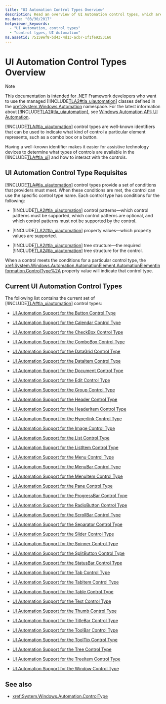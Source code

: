 ```yaml
---
title: "UI Automation Control Types Overview"
description: Read an overview of UI Automation control types, which are well-known identifiers that can be used to indicate what kind of control an element represents.
ms.date: "03/30/2017"
helpviewer_keywords: 
  - "UI Automation, control types"
  - "control types, UI Automation"
ms.assetid: 75159ef8-bd43-4d13-acb7-1f1fe9253160
---
```

# UI Automation Control Types Overview
> [!NOTE]
> This documentation is intended for .NET Framework developers who want to use the managed [!INCLUDE[TLA2#tla_uiautomation](../../../includes/tla2sharptla-uiautomation-md.md)] classes defined in the <xref:System.Windows.Automation> namespace. For the latest information about [!INCLUDE[TLA2#tla_uiautomation](../../../includes/tla2sharptla-uiautomation-md.md)], see [Windows Automation API: UI Automation](/windows/win32/winauto/entry-uiauto-win32).  
  
 [!INCLUDE[TLA#tla_uiautomation](../../../includes/tlasharptla-uiautomation-md.md)] control types are well-known identifiers that can be used to indicate what kind of control a particular element represents, such as a combo box or a button.  
  
 Having a well-known identifier makes it easier for assistive technology devices to determine what types of controls are available in the [!INCLUDE[TLA#tla_ui](../../../includes/tlasharptla-ui-md.md)] and how to interact with the controls.  
  
<a name="UI_Automation_Control_Type_Requisites"></a>
## UI Automation Control Type Requisites  
 [!INCLUDE[TLA#tla_uiautomation](../../../includes/tlasharptla-uiautomation-md.md)] control types provide a set of conditions that providers must meet. When these conditions are met, the control can use the specific control type name. Each control type has conditions for the following:  
  
- [!INCLUDE[TLA2#tla_uiautomation](../../../includes/tla2sharptla-uiautomation-md.md)] control patterns—which control patterns must be supported, which control patterns are optional, and which control patterns must not be supported by the control.  
  
- [!INCLUDE[TLA2#tla_uiautomation](../../../includes/tla2sharptla-uiautomation-md.md)] property values—which property values are supported.  
  
- [!INCLUDE[TLA2#tla_uiautomation](../../../includes/tla2sharptla-uiautomation-md.md)] tree structure—the required [!INCLUDE[TLA2#tla_uiautomation](../../../includes/tla2sharptla-uiautomation-md.md)] tree structure for the control.  
  
 When a control meets the conditions for a particular control type, the <xref:System.Windows.Automation.AutomationElement.AutomationElementInformation.ControlType%2A> property value will indicate that control type.  
  
<a name="Current_UI_Automation_Control_Types"></a>
## Current UI Automation Control Types  
 The following list contains the current set of [!INCLUDE[TLA#tla_uiautomation](../../../includes/tlasharptla-uiautomation-md.md)] control types:  
  
- [UI Automation Support for the Button Control Type](ui-automation-support-for-the-button-control-type.md)  
  
- [UI Automation Support for the Calendar Control Type](ui-automation-support-for-the-calendar-control-type.md)  
  
- [UI Automation Support for the CheckBox Control Type](ui-automation-support-for-the-checkbox-control-type.md)  
  
- [UI Automation Support for the ComboBox Control Type](ui-automation-support-for-the-combobox-control-type.md)  
  
- [UI Automation Support for the DataGrid Control Type](ui-automation-support-for-the-datagrid-control-type.md)  
  
- [UI Automation Support for the DataItem Control Type](ui-automation-support-for-the-dataitem-control-type.md)  
  
- [UI Automation Support for the Document Control Type](ui-automation-support-for-the-document-control-type.md)  
  
- [UI Automation Support for the Edit Control Type](ui-automation-support-for-the-edit-control-type.md)  
  
- [UI Automation Support for the Group Control Type](ui-automation-support-for-the-group-control-type.md)  
  
- [UI Automation Support for the Header Control Type](ui-automation-support-for-the-header-control-type.md)  
  
- [UI Automation Support for the HeaderItem Control Type](ui-automation-support-for-the-headeritem-control-type.md)  
  
- [UI Automation Support for the Hyperlink Control Type](ui-automation-support-for-the-hyperlink-control-type.md)  
  
- [UI Automation Support for the Image Control Type](ui-automation-support-for-the-image-control-type.md)  
  
- [UI Automation Support for the List Control Type](ui-automation-support-for-the-list-control-type.md)  
  
- [UI Automation Support for the ListItem Control Type](ui-automation-support-for-the-listitem-control-type.md)  
  
- [UI Automation Support for the Menu Control Type](ui-automation-support-for-the-menu-control-type.md)  
  
- [UI Automation Support for the MenuBar Control Type](ui-automation-support-for-the-menubar-control-type.md)  
  
- [UI Automation Support for the MenuItem Control Type](ui-automation-support-for-the-menuitem-control-type.md)  
  
- [UI Automation Support for the Pane Control Type](ui-automation-support-for-the-pane-control-type.md)  
  
- [UI Automation Support for the ProgressBar Control Type](ui-automation-support-for-the-progressbar-control-type.md)  
  
- [UI Automation Support for the RadioButton Control Type](ui-automation-support-for-the-radiobutton-control-type.md)  
  
- [UI Automation Support for the ScrollBar Control Type](ui-automation-support-for-the-scrollbar-control-type.md)  
  
- [UI Automation Support for the Separator Control Type](ui-automation-support-for-the-separator-control-type.md)  
  
- [UI Automation Support for the Slider Control Type](ui-automation-support-for-the-slider-control-type.md)  
  
- [UI Automation Support for the Spinner Control Type](ui-automation-support-for-the-spinner-control-type.md)  
  
- [UI Automation Support for the SplitButton Control Type](ui-automation-support-for-the-splitbutton-control-type.md)  
  
- [UI Automation Support for the StatusBar Control Type](ui-automation-support-for-the-statusbar-control-type.md)  
  
- [UI Automation Support for the Tab Control Type](ui-automation-support-for-the-tab-control-type.md)  
  
- [UI Automation Support for the TabItem Control Type](ui-automation-support-for-the-tabitem-control-type.md)  
  
- [UI Automation Support for the Table Control Type](ui-automation-support-for-the-table-control-type.md)  
  
- [UI Automation Support for the Text Control Type](ui-automation-support-for-the-text-control-type.md)  
  
- [UI Automation Support for the Thumb Control Type](ui-automation-support-for-the-thumb-control-type.md)  
  
- [UI Automation Support for the TitleBar Control Type](ui-automation-support-for-the-titlebar-control-type.md)  
  
- [UI Automation Support for the ToolBar Control Type](ui-automation-support-for-the-toolbar-control-type.md)  
  
- [UI Automation Support for the ToolTip Control Type](ui-automation-support-for-the-tooltip-control-type.md)  
  
- [UI Automation Support for the Tree Control Type](ui-automation-support-for-the-tree-control-type.md)  
  
- [UI Automation Support for the TreeItem Control Type](ui-automation-support-for-the-treeitem-control-type.md)  
  
- [UI Automation Support for the Window Control Type](ui-automation-support-for-the-window-control-type.md)  
  
## See also

- <xref:System.Windows.Automation.ControlType>
